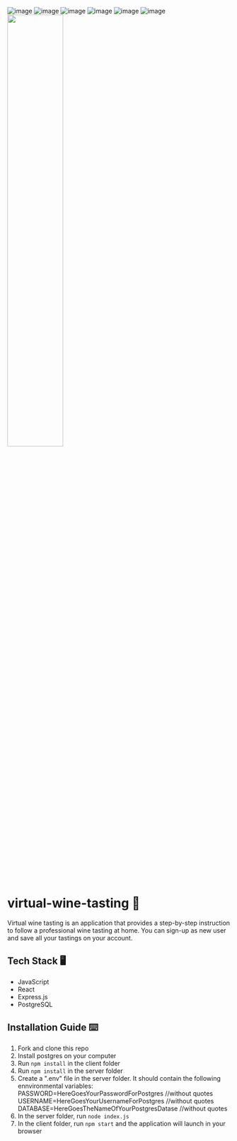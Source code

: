 
![image](https://user-images.githubusercontent.com/54434107/113608019-3ff99680-964a-11eb-9721-98fd3827c389.png)
![image](https://user-images.githubusercontent.com/54434107/113609054-974c3680-964b-11eb-96d2-6d7287548f91.png)
![image](https://user-images.githubusercontent.com/54434107/113609183-be0a6d00-964b-11eb-877b-32aaed01ce6c.png)
![image](https://user-images.githubusercontent.com/54434107/113609278-d7abb480-964b-11eb-99a9-11becee62057.png)
![image](https://user-images.githubusercontent.com/54434107/113609414-02960880-964c-11eb-9ffd-62394719e144.png)
![image](https://user-images.githubusercontent.com/54434107/113609604-47ba3a80-964c-11eb-8914-a3d6a2778db1.png)
<img src="https://user-images.githubusercontent.com/54434107/113609604-47ba3a80-964c-11eb-8914-a3d6a2778db1.png" width="50%" height="50%">





# virtual-wine-tasting 🍷

Virtual wine tasting is an application that provides a step-by-step instruction to follow a professional wine tasting at home. You can sign-up as new user and save all your tastings on your account. 


## Tech Stack 🖥

- JavaScript
- React
- Express.js
- PostgreSQL

## Installation Guide ⌨️

1. Fork and clone this repo
2. Install postgres on your computer
3. Run `npm install` in the client folder
4. Run `npm install` in the server folder
5. Create a ".env" file in the server folder. It should contain the following ennvironmental variables: 
PASSWORD=HereGoesYourPasswordForPostgres //without quotes
USERNAME=HereGoesYourUsernameForPostgres //without quotes
DATABASE=HereGoesTheNameOfYourPostgresDatase //without quotes
6. In the server folder, run `node index.js`
7. In the client folder, run `npm start` and the application will launch in your browser
